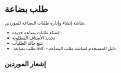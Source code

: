 # طلب بضاعة
شاشة إنشاء وإدارة طلبات البضاعة للموردين.
- إنشاء طلبات بضاعة جديدة
- تحديد الأصناف المطلوبة
- تتبع حالة الطلبات
- \`طلب بضاعة.md\` - دليل المستخدم لشاشة طلب البضاعة
## إشعار الموردين
